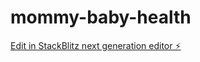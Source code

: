 # mommy-baby-health

[Edit in StackBlitz next generation editor ⚡️](https://stackblitz.com/~/github.com/Ulanxx/mommy-baby-health)